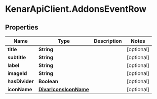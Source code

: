 # KenarApiClient.AddonsEventRow

## Properties

Name | Type | Description | Notes
------------ | ------------- | ------------- | -------------
**title** | **String** |  | [optional] 
**subtitle** | **String** |  | [optional] 
**label** | **String** |  | [optional] 
**imageId** | **String** |  | [optional] 
**hasDivider** | **Boolean** |  | [optional] 
**iconName** | [**DivarIconsIconName**](DivarIconsIconName.md) |  | [optional] 


